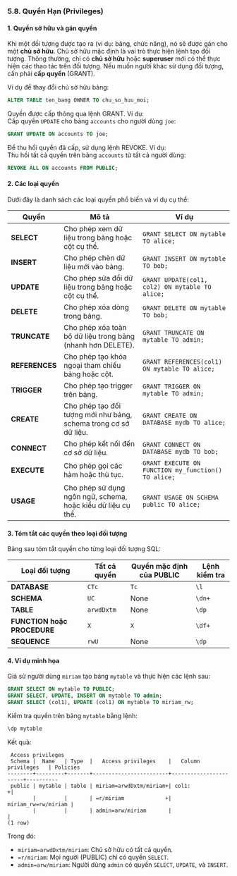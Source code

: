 ### **5.8. Quyền Hạn (Privileges)**

#### **1. Quyền sở hữu và gán quyền**
Khi một đối tượng được tạo ra (ví dụ: bảng, chức năng), nó sẽ được gán cho một **chủ sở hữu**. Chủ sở hữu mặc định là vai trò thực hiện lệnh tạo đối tượng. Thông thường, chỉ có **chủ sở hữu** hoặc **superuser** mới có thể thực hiện các thao tác trên đối tượng. Nếu muốn người khác sử dụng đối tượng, cần phải **cấp quyền** (GRANT).

Ví dụ để thay đổi chủ sở hữu bảng:  
```sql
ALTER TABLE ten_bang OWNER TO chu_so_huu_moi;
```

Quyền được cấp thông qua lệnh GRANT. Ví dụ:  
Cấp quyền `UPDATE` cho bảng `accounts` cho người dùng `joe`:  
```sql
GRANT UPDATE ON accounts TO joe;
```

Để thu hồi quyền đã cấp, sử dụng lệnh REVOKE. Ví dụ:  
Thu hồi tất cả quyền trên bảng `accounts` từ tất cả người dùng:  
```sql
REVOKE ALL ON accounts FROM PUBLIC;
```

#### **2. Các loại quyền**
Dưới đây là danh sách các loại quyền phổ biến và ví dụ cụ thể:

| **Quyền**     | **Mô tả**                                                                                             | **Ví dụ**                                                                                                     |
|----------------|-----------------------------------------------------------------------------------------------------|---------------------------------------------------------------------------------------------------------------|
| **SELECT**     | Cho phép xem dữ liệu trong bảng hoặc cột cụ thể.                                                    | `GRANT SELECT ON mytable TO alice;`                                                                          |
| **INSERT**     | Cho phép chèn dữ liệu mới vào bảng.                                                                 | `GRANT INSERT ON mytable TO bob;`                                                                            |
| **UPDATE**     | Cho phép sửa đổi dữ liệu trong bảng hoặc cột cụ thể.                                                | `GRANT UPDATE(col1, col2) ON mytable TO alice;`                                                              |
| **DELETE**     | Cho phép xóa dòng trong bảng.                                                                       | `GRANT DELETE ON mytable TO bob;`                                                                            |
| **TRUNCATE**   | Cho phép xóa toàn bộ dữ liệu trong bảng (nhanh hơn DELETE).                                         | `GRANT TRUNCATE ON mytable TO admin;`                                                                        |
| **REFERENCES** | Cho phép tạo khóa ngoại tham chiếu bảng hoặc cột.                                                   | `GRANT REFERENCES(col1) ON mytable TO alice;`                                                                |
| **TRIGGER**    | Cho phép tạo trigger trên bảng.                                                                     | `GRANT TRIGGER ON mytable TO admin;`                                                                         |
| **CREATE**     | Cho phép tạo đối tượng mới như bảng, schema trong cơ sở dữ liệu.                                     | `GRANT CREATE ON DATABASE mydb TO alice;`                                                                    |
| **CONNECT**    | Cho phép kết nối đến cơ sở dữ liệu.                                                                 | `GRANT CONNECT ON DATABASE mydb TO bob;`                                                                     |
| **EXECUTE**    | Cho phép gọi các hàm hoặc thủ tục.                                                                  | `GRANT EXECUTE ON FUNCTION my_function() TO alice;`                                                          |
| **USAGE**      | Cho phép sử dụng ngôn ngữ, schema, hoặc kiểu dữ liệu cụ thể.                                        | `GRANT USAGE ON SCHEMA public TO alice;`                                                                     |

#### **3. Tóm tắt các quyền theo loại đối tượng**
Bảng sau tóm tắt quyền cho từng loại đối tượng SQL:

| **Loại đối tượng**         | **Tất cả quyền** | **Quyền mặc định của PUBLIC** | **Lệnh kiểm tra** |
|----------------------------|------------------|--------------------------------|--------------------|
| **DATABASE**               | `CTc`           | `Tc`                           | `\l`              |
| **SCHEMA**                 | `UC`            | None                           | `\dn+`            |
| **TABLE**                  | `arwdDxtm`      | None                           | `\dp`             |
| **FUNCTION hoặc PROCEDURE**| `X`             | `X`                            | `\df+`            |
| **SEQUENCE**               | `rwU`           | None                           | `\dp`             |

#### **4. Ví dụ minh họa**
Giả sử người dùng `miriam` tạo bảng `mytable` và thực hiện các lệnh sau:
```sql
GRANT SELECT ON mytable TO PUBLIC;
GRANT SELECT, UPDATE, INSERT ON mytable TO admin;
GRANT SELECT (col1), UPDATE (col1) ON mytable TO miriam_rw;
```

Kiểm tra quyền trên bảng `mytable` bằng lệnh:
```sql
\dp mytable
```

Kết quả:
```
 Access privileges
 Schema |  Name   | Type  |   Access privileges    |   Column privileges   | Policies
--------+---------+-------+------------------------+-----------------------+----------
 public | mytable | table | miriam=arwdDxtm/miriam+| col1:                +|
        |         |       | =r/miriam             +|   miriam_rw=rw/miriam |
        |         |       | admin=arw/miriam       |                       |
(1 row)
```

Trong đó:
- `miriam=arwdDxtm/miriam`: Chủ sở hữu có tất cả quyền.
- `=r/miriam`: Mọi người (PUBLIC) chỉ có quyền `SELECT`.
- `admin=arw/miriam`: Người dùng `admin` có quyền `SELECT`, `UPDATE`, và `INSERT`.

